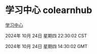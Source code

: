 # 学习中心 colearnhub
[学习中心](http://219.139.199.238:56308/colearnhub/)

2024年 10月 24日 星期四 22:30:02 CST

2024年 10月 24日 星期四 14:30:02 GMT
